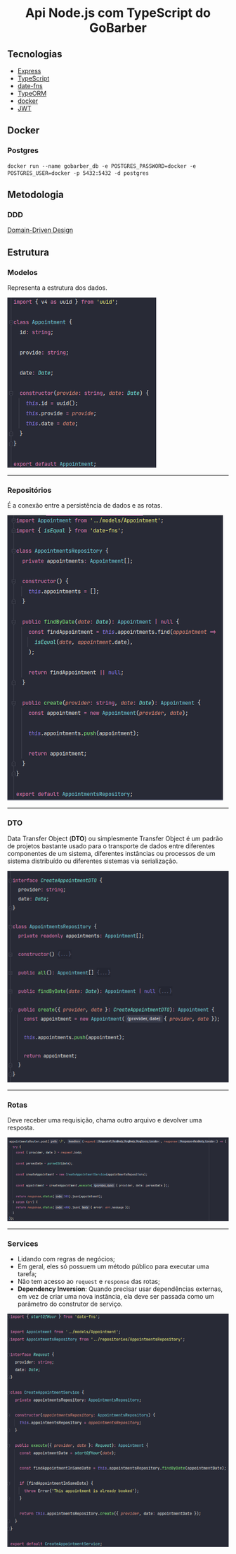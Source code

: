 <h1 align="center">Api Node.js com TypeScript do GoBarber</h1>

<h2>Tecnologias</h2>

- [Express](https://expressjs.com/)
- [TypeScript](https://www.typescriptlang.org/)
- [date-fns](https://date-fns.org/)
- [TypeORM](https://typeorm.io/)
- [docker](https://www.docker.com/)
- [JWT](https://jwt.io/)

## Docker

### Postgres

```
docker run --name gobarber_db -e POSTGRES_PASSWORD=docker -e POSTGRES_USER=docker -p 5432:5432 -d postgres
```

## Metodologia

### DDD

[Domain-Driven Design](https://medium.com/spotlight-on-javascript/domain-driven-design-for-javascript-developers-9fc3f681931a)


## Estrutura

### Modelos

Representa a estrutura dos dados.

![Appointment Model](.github/appointment-model.png)

---

### Repositórios

É a conexão entre a persistência de dados e as rotas.

![Appointment repository](.github/appointments-repository.png)

---

### DTO

Data Transfer Object (**DTO**) ou simplesmente Transfer Object é um padrão de projetos bastante usado para o transporte
de dados entre diferentes componentes de um sistema, diferentes instâncias ou processos de um sistema distribuído ou
diferentes sistemas via serialização.

![DTO](.github/dto.png)

---

### Rotas

Deve receber uma requisição, chama outro arquivo e devolver uma resposta.

![Rota Post](.github/rotas.png)

---

### Services

- Lidando com regras de negócios;
- Em geral, eles só possuem um método público para executar uma tarefa;
- Não tem acesso ao `request` e `response` das rotas;
- **Dependency Inversion**: Quando precisar usar dependências externas, em vez de criar uma nova instância, ela deve ser
  passada como um parâmetro do construtor de serviço.

![Regra de Negocio](.github/regra-negocio.png)
  
